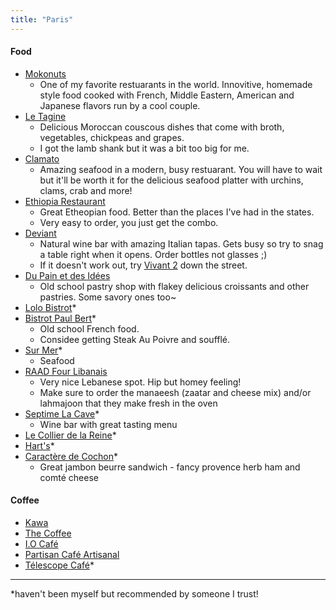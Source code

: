 ```yaml
---
title: "Paris"
---
```


#### Food

-  [Mokonuts](https://goo.gl/maps/TbrHCQ1zALjf5QYv7)
	- One of my favorite restuarants in the world. Innovitive, homemade style food cooked with French, Middle Eastern, American and Japanese flavors run by a cool couple.
- [Le Tagine](https://maps.app.goo.gl/j8jyNniFNVsrbNc39?g_st=ic)
	- Delicious Moroccan couscous dishes that come with broth, vegetables, chickpeas and grapes.
	- I got the lamb shank but it was a bit too big for me.
- [Clamato](https://goo.gl/maps/6y1WE88E3o89sS9n6)
	- Amazing seafood in a modern, busy restuarant. You will have to wait but it'll be worth it for the delicious seafood platter with urchins, clams, crab and more!
- [Ethiopia Restaurant](https://maps.app.goo.gl/GL37hry4PXidkrfc9?g_st=ic)
	- Great Etheopian food. Better than the places I've had in the states.
	- Very easy to order, you just get the combo.
- [Deviant]()
	- Natural wine bar with amazing Italian tapas. Gets busy so try to snag a table right when it opens. Order bottles not glasses ;)
	- If it doesn't work out, try [Vivant 2](https://maps.app.goo.gl/ZcHMSDWtAZdrYz7PA?g_st=ic) down the street.
- [Du Pain et des Idées](https://maps.app.goo.gl/K2fr3m1DXFCx6kqr7)
	- Old school pastry shop with flakey delicious croissants and other pastries. Some savory ones too~
- [Lolo Bistrot](https://maps.app.goo.gl/L8bMuqC8tU48Cew99)*
- [Bistrot Paul Bert](https://maps.app.goo.gl/UXva4NNjwck1chnq9?g_st=ic)*
	- Old school French food.
	- Considee getting Steak Au Poivre and soufflé.
- [Sur Mer](https://maps.app.goo.gl/zF5LqWy4mttxwuK26?g_st=ic)*
	- Seafood
- [RAAD Four Libanais](https://maps.app.goo.gl/5B3f34YYkP7bUZVt9?g_st)
	- Very nice Lebanese spot. Hip but homey feeling!
	- Make sure to order  the manaeesh (zaatar and cheese mix) and/or lahmajoon that they make fresh in the oven
- [Septime La Cave](https://maps.app.goo.gl/zzvGjvLCsfJXFBG86?g_st=ic)*
	- Wine bar with great tasting menu
- [Le Collier de la Reine](https://maps.app.goo.gl/DEngF32arnXMKiXG7?g_st=ic)*
- [Hart's](https://maps.app.goo.gl/NVTizU6vTSsSgjsj8?g_st=ic)*
- [Caractère de Cochon](https://maps.app.goo.gl/37aJbaJ1rUoTw6bp8)*
	- Great jambon beurre sandwich - fancy provence herb ham and comté cheese

#### Coffee

- [Kawa](https://maps.app.goo.gl/KvCXqpifET9yoMj99)
- [The Coffee](https://maps.app.goo.gl/rHNomfotdmkMpSiA6?g_st=ic)
- [I.O Café](https://maps.app.goo.gl/mV13JBdurDCSukah8)
- [Partisan Café Artisanal](https://maps.app.goo.gl/nrSihDhKRSzaWGBH7)
- [Télescope Café](https://maps.app.goo.gl/DCV7uPGAjS8jFZKj6)*

---

*haven't been myself but recommended by someone I trust!